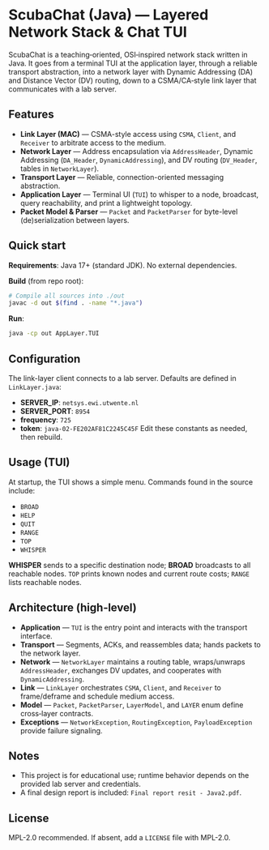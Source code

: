 # ScubaChat (Java) — Layered Network Stack & Chat TUI


ScubaChat is a teaching‑oriented, OSI‑inspired network stack written in Java. It goes from a terminal TUI at the application layer, through a reliable transport abstraction, into a network layer with Dynamic Addressing (DA) and Distance Vector (DV) routing, down to a CSMA/CA‑style link layer that communicates with a lab server.



## Features

- **Link Layer (MAC)** — CSMA-style access using `CSMA`, `Client`, and `Receiver` to arbitrate access to the medium.
- **Network Layer** — Address encapsulation via `AddressHeader`, Dynamic Addressing (`DA_Header`, `DynamicAddressing`), and DV routing (`DV_Header`, tables in `NetworkLayer`).
- **Transport Layer** — Reliable, connection-oriented messaging abstraction.
- **Application Layer** — Terminal UI (`TUI`) to whisper to a node, broadcast, query reachability, and print a lightweight topology.
- **Packet Model & Parser** — `Packet` and `PacketParser` for byte-level (de)serialization between layers.



## Quick start

**Requirements**: Java 17+ (standard JDK). No external dependencies.

**Build** (from repo root):
```bash
# Compile all sources into ./out
javac -d out $(find . -name "*.java")
```

**Run**:
```bash
java -cp out AppLayer.TUI
```


## Configuration

The link-layer client connects to a lab server. Defaults are defined in `LinkLayer.java`:

- **SERVER_IP**: `netsys.ewi.utwente.nl`
- **SERVER_PORT**: `8954`
- **frequency**: `725`
- **token**: `java-02-FE202AF81C2245C45F`
Edit these constants as needed, then rebuild.


## Usage (TUI)

At startup, the TUI shows a simple menu. Commands found in the source include:

- `BROAD`
- `HELP`
- `QUIT`
- `RANGE`
- `TOP`
- `WHISPER`

**WHISPER** sends to a specific destination node; **BROAD** broadcasts to all reachable nodes. `TOP` prints known nodes and current route costs; `RANGE` lists reachable nodes.



## Architecture (high‑level)

- **Application** — `TUI` is the entry point and interacts with the transport interface.
- **Transport** — Segments, ACKs, and reassembles data; hands packets to the network layer.
- **Network** — `NetworkLayer` maintains a routing table, wraps/unwraps `AddressHeader`, exchanges DV updates, and cooperates with `DynamicAddressing`.
- **Link** — `LinkLayer` orchestrates `CSMA`, `Client`, and `Receiver` to frame/deframe and schedule medium access.
- **Model** — `Packet`, `PacketParser`, `LayerModel`, and `LAYER` enum define cross‑layer contracts.
- **Exceptions** — `NetworkException`, `RoutingException`, `PayloadException` provide failure signaling.



## Notes

- This project is for educational use; runtime behavior depends on the provided lab server and credentials.
- A final design report is included: `Final report resit - Java2.pdf`.


## License

MPL-2.0 recommended. If absent, add a `LICENSE` file with MPL-2.0.

